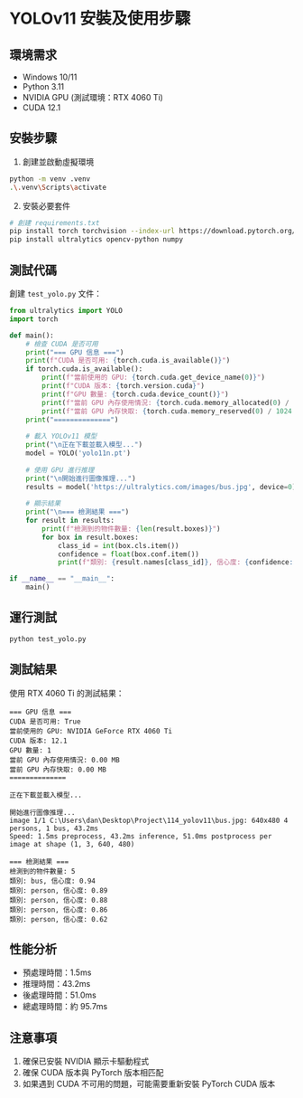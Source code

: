 # YOLOv11 安裝及使用步驟

## 環境需求
- Windows 10/11
- Python 3.11
- NVIDIA GPU (測試環境：RTX 4060 Ti)
- CUDA 12.1

## 安裝步驟

1. 創建並啟動虛擬環境
```bash
python -m venv .venv
.\.venv\Scripts\activate
```

2. 安裝必要套件
```bash
# 創建 requirements.txt
pip install torch torchvision --index-url https://download.pytorch.org/whl/cu121
pip install ultralytics opencv-python numpy
```

## 測試代碼

創建 `test_yolo.py` 文件：

```python
from ultralytics import YOLO
import torch

def main():
    # 檢查 CUDA 是否可用
    print("=== GPU 信息 ===")
    print(f"CUDA 是否可用: {torch.cuda.is_available()}")
    if torch.cuda.is_available():
        print(f"當前使用的 GPU: {torch.cuda.get_device_name(0)}")
        print(f"CUDA 版本: {torch.version.cuda}")
        print(f"GPU 數量: {torch.cuda.device_count()}")
        print(f"當前 GPU 內存使用情況: {torch.cuda.memory_allocated(0) / 1024 ** 2:.2f} MB")
        print(f"當前 GPU 內存快取: {torch.cuda.memory_reserved(0) / 1024 ** 2:.2f} MB")
    print("==============")
    
    # 載入 YOLOv11 模型
    print("\n正在下載並載入模型...")
    model = YOLO('yolo11n.pt')
    
    # 使用 GPU 進行推理
    print("\n開始進行圖像推理...")
    results = model('https://ultralytics.com/images/bus.jpg', device=0)
    
    # 顯示結果
    print("\n=== 檢測結果 ===")
    for result in results:
        print(f"檢測到的物件數量: {len(result.boxes)}")
        for box in result.boxes:
            class_id = int(box.cls.item())
            confidence = float(box.conf.item())
            print(f"類別: {result.names[class_id]}, 信心度: {confidence:.2f}")

if __name__ == "__main__":
    main()
```

## 運行測試

```bash
python test_yolo.py
```

## 測試結果

使用 RTX 4060 Ti 的測試結果：

```
=== GPU 信息 ===
CUDA 是否可用: True
當前使用的 GPU: NVIDIA GeForce RTX 4060 Ti
CUDA 版本: 12.1
GPU 數量: 1
當前 GPU 內存使用情況: 0.00 MB
當前 GPU 內存快取: 0.00 MB
==============

正在下載並載入模型...

開始進行圖像推理...
image 1/1 C:\Users\dan\Desktop\Project\114_yolov11\bus.jpg: 640x480 4 persons, 1 bus, 43.2ms
Speed: 1.5ms preprocess, 43.2ms inference, 51.0ms postprocess per image at shape (1, 3, 640, 480)

=== 檢測結果 ===
檢測到的物件數量: 5
類別: bus, 信心度: 0.94
類別: person, 信心度: 0.89
類別: person, 信心度: 0.88
類別: person, 信心度: 0.86
類別: person, 信心度: 0.62
```

## 性能分析

- 預處理時間：1.5ms
- 推理時間：43.2ms
- 後處理時間：51.0ms
- 總處理時間：約 95.7ms

## 注意事項

1. 確保已安裝 NVIDIA 顯示卡驅動程式
2. 確保 CUDA 版本與 PyTorch 版本相匹配
3. 如果遇到 CUDA 不可用的問題，可能需要重新安裝 PyTorch CUDA 版本 